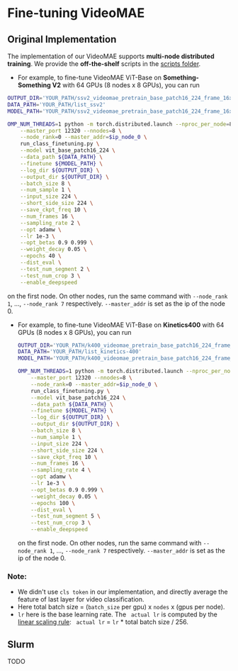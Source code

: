# Fine-tuning VideoMAE 

## Original Implementation

The implementation of our VideoMAE supports **multi-node distributed training**. We provide the **off-the-shelf** scripts in the [scripts folder](scripts).

-  For example, to fine-tune VideoMAE ViT-Base on **Something-Something V2** with 64 GPUs (8 nodes x 8 GPUs), you can run

  ```bash
  OUTPUT_DIR='YOUR_PATH/ssv2_videomae_pretrain_base_patch16_224_frame_16x2_tube_mask_ratio_0.9_e2400/eval_lr_1e-3_epoch_40'
  DATA_PATH='YOUR_PATH/list_ssv2'
  MODEL_PATH='YOUR_PATH/ssv2_videomae_pretrain_base_patch16_224_frame_16x2_tube_mask_ratio_0.9_e2400/checkpoint-2399.pth'
  
  OMP_NUM_THREADS=1 python -m torch.distributed.launch --nproc_per_node=8 \
      --master_port 12320 --nnodes=8 \
      --node_rank=0 --master_addr=$ip_node_0 \
      run_class_finetuning.py \
      --model vit_base_patch16_224 \
      --data_path ${DATA_PATH} \
      --finetune ${MODEL_PATH} \
      --log_dir ${OUTPUT_DIR} \
      --output_dir ${OUTPUT_DIR} \
      --batch_size 8 \
      --num_sample 1 \
      --input_size 224 \
      --short_side_size 224 \
      --save_ckpt_freq 10 \
      --num_frames 16 \
      --sampling_rate 2 \
      --opt adamw \
      --lr 1e-3 \
      --opt_betas 0.9 0.999 \
      --weight_decay 0.05 \
      --epochs 40 \
      --dist_eval \
      --test_num_segment 2 \
      --test_num_crop 3 \
      --enable_deepspeed 
  ```

  on the first node. On other nodes, run the same command with `--node_rank 1`, ..., `--node_rank 7` respectively.  `--master_addr` is set as the ip of the node 0.

- For example, to fine-tune VideoMAE ViT-Base on **Kinetics400** with 64 GPUs (8 nodes x 8 GPUs), you can run

  ```bash
  OUTPUT_DIR='YOUR_PATH/k400_videomae_pretrain_base_patch16_224_frame_16x4_tube_mask_ratio_0.9_e800/eval_lr_1e-3_epoch_100'
  DATA_PATH='YOUR_PATH/list_kinetics-400'
  MODEL_PATH='YOUR_PATH/k400_videomae_pretrain_base_patch16_224_frame_16x4_tube_mask_ratio_0.9_e800/checkpoint-799.pth'
  
  OMP_NUM_THREADS=1 python -m torch.distributed.launch --nproc_per_node=8 \
      --master_port 12320 --nnodes=8 \
      --node_rank=0 --master_addr=$ip_node_0 \
      run_class_finetuning.py \
      --model vit_base_patch16_224 \
      --data_path ${DATA_PATH} \
      --finetune ${MODEL_PATH} \
      --log_dir ${OUTPUT_DIR} \
      --output_dir ${OUTPUT_DIR} \
      --batch_size 8 \
      --num_sample 1 \
      --input_size 224 \
      --short_side_size 224 \
      --save_ckpt_freq 10 \
      --num_frames 16 \
      --sampling_rate 4 \
      --opt adamw \
      --lr 1e-3 \
      --opt_betas 0.9 0.999 \
      --weight_decay 0.05 \
      --epochs 100 \
      --dist_eval \
      --test_num_segment 5 \
      --test_num_crop 3 \
      --enable_deepspeed
  ```

  on the first node. On other nodes, run the same command with `--node_rank 1`, ..., `--node_rank 7` respectively.  `--master_addr` is set as the ip of the node 0.

### Note:

- We didn't use `cls token` in our implementation, and directly average the feature of last layer for video classification.
- Here total batch size = (`batch_size` per gpu) x `nodes` x (gpus per node).
- `lr` here is the base learning rate. The ` actual lr` is computed by the [linear scaling rule](https://arxiv.org/abs/1706.02677): `` actual lr`` = `lr` * total batch size / 256.

## Slurm

TODO